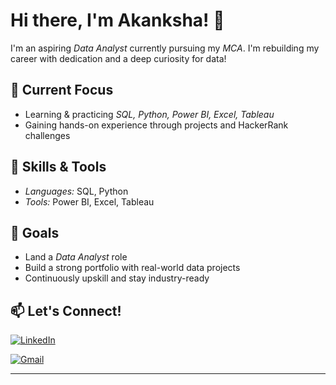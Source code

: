 # Hi there, I'm Akanksha! 👋

I'm an aspiring *Data Analyst* currently pursuing my *MCA*. 
 I'm rebuilding my career with dedication and a deep curiosity for data!

## 🚀 Current Focus
- Learning & practicing *SQL, Python, Power BI, Excel, Tableau*
- Gaining hands-on experience through projects and HackerRank challenges


## 🧠 Skills & Tools
- *Languages:* SQL, Python
- *Tools:* Power BI, Excel, Tableau


## 🎯 Goals
- Land a *Data Analyst* role 
- Build a strong portfolio with real-world data projects
- Continuously upskill and stay industry-ready

## 📫 Let's Connect!
[![LinkedIn](https://img.shields.io/badge/LinkedIn-Akanksha%20Ghadage-blue?style=flat-square&logo=linkedin)](https://www.linkedin.com/in/akanksha-ghadage?lipi=urn%3Ali%3Apage%3Ad_flagship3_profile_view_base_contact_details%3B93M7RqwfSj2xzt45OQyNWA%3D%3D)


[![Gmail](https://img.shields.io/badge/Gmail-akankshaghadage15@gmail.com-red?style=flat-square&logo=gmail)](mailto:akankshaghadage15@gmail.com)

---


<!---
akanksha-ghadage/akanksha-ghadage is a ✨ special ✨ repository because its `README.md` (this file) appears on your GitHub profile.
You can click the Preview link to take a look at your changes.
--->
